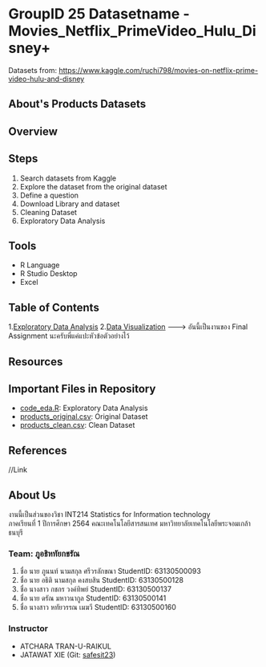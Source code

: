 
# GroupID 25 Datasetname - Movies_Netflix_PrimeVideo_Hulu_Disney+
Datasets from: https://www.kaggle.com/ruchi798/movies-on-netflix-prime-video-hulu-and-disney

## About's Products Datasets

## Overview

## Steps
1. Search datasets from Kaggle
2. Explore the dataset from the original dataset
3. Define a question
4. Download Library and dataset
5. Cleaning Dataset
6. Exploratory Data Analysis

## Tools
- R Language
- R Studio Desktop
- Excel

## Table of Contents
1.[Exploratory Data Analysis](./01_explore.md)
2.[Data Visualization](./01_explore.md) ---> อันนี้เป็นงานของ Final Assignment นะครับพี่แค่แปะหัวข้อตัวอย่างไว้

## Resources
## Important Files in Repository
- [code_eda.R](./code_eda.R): Exploratory Data Analysis
- [products_original.csv](./products_original.csv): Original Dataset
- [products_clean.csv](./products_original.csv): Clean Dataset
## References
//Link
## About Us
งานนี้เป็นส่วนของวิชา INT214 Statistics for Information technology <br/> ภาคเรียนที่ 1 ปีการศึกษา 2564 คณะเทคโนโลยีสารสนเทศ มหาวิทยาลัยเทคโนโลยีพระจอมเกล้าธนบุรี
### Team: ภูอธิหทัยกชรัณ
1. ชื่อ นาย ภูนนท์ นามสกุล ศรีวรลักขณา    StudentID: 63130500093
2. ชื่อ นาย อธิติ  นามสกุล คงสบสิน    StudentID: 63130500128
3. ชื่อ นางสาว กชกร วงค์ทิพย์     StudentID: 63130500137
4. ชื่อ นาย ดรัณ มหาวนากูล     StudentID: 63130500141
5. ชื่อ นางสาว หทัยวรรณ เมฆวี     StudentID: 63130500160

### Instructor
- ATCHARA TRAN-U-RAIKUL
- JATAWAT XIE (Git: [safesit23](https://github.com/safesit23))

